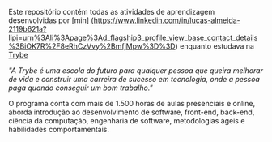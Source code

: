 Este repositório contém todas as atividades de aprendizagem desenvolvidas por [min] (https://www.linkedin.com/in/lucas-almeida-2119b621a?lipi=urn%3Ali%3Apage%3Ad_flagship3_profile_view_base_contact_details%3BiOK7R%2F8eRhCzVvy%2BmfjMpw%3D%3D) enquanto estudava na [Trybe](https://www.betrybe.com/)

_"A Trybe é uma escola do futuro para qualquer pessoa que queira melhorar de vida e construir uma carreira de sucesso em tecnologia, onde a pessoa paga quando conseguir um bom trabalho."_

O programa conta com mais de 1.500 horas de aulas presenciais e online, aborda introdução ao desenvolvimento de software, front-end, back-end, ciência da computação, engenharia de software, metodologias ágeis e habilidades comportamentais.

